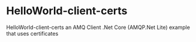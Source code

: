 # HelloWorld-client-certs
HelloWorld-client-certs  an AMQ Client .Net Core (AMQP.Net Lite) example that uses certificates
